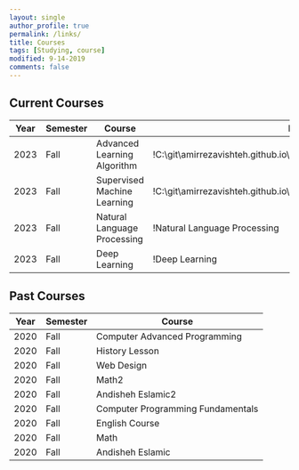 ```yaml
---
layout: single
author_profile: true
permalink: /links/
title: Courses
tags: [Studying, course]
modified: 9-14-2019
comments: false
---
```



## Current Courses

| Year | Semester | Course | Image |
| ---- | -------- | ------ | ----- |
| 2023 | Fall     | Advanced Learning Algorithm | !C:\git\amirrezavishteh.github.io\assets\images\certificateAdvance.png |
| 2023 | Fall     | Supervised Machine Learning | !C:\git\amirrezavishteh.github.io\assets\images\supervised.png |
| 2023 | Fall     | Natural Language Processing | !Natural Language Processing |
| 2023 | Fall     | Deep Learning | !Deep Learning |

## Past Courses

| Year | Semester | Course |
| ---- | -------- | ------ |
| 2020 | Fall     | Computer Advanced Programming |
| 2020 | Fall     | History Lesson |
| 2020 | Fall     | Web Design |
| 2020 | Fall     | Math2 |
| 2020 | Fall     | Andisheh Eslamic2 |
| 2020 | Fall     | Computer Programming Fundamentals |
| 2020 | Fall     | English Course |
| 2020 | Fall     | Math |
| 2020 | Fall     | Andisheh Eslamic |
<!-- 
## More Past Courses

| Year | Semester | Course |
| ---- | -------- | ------ |
...
-->
